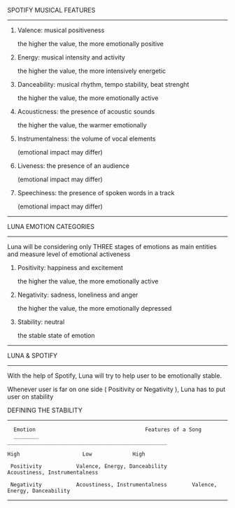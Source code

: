 SPOTIFY MUSICAL FEATURES
________________________

1. Valence: musical positiveness

	the higher the value, the more emotionally positive

2. Energy: musical intensity and activity 

	the higher the value, the more intensively energetic 

3. Danceability: musical rhythm, tempo stability, beat strenght

	the higher the value, the more emotionally active

4. Acousticness: the presence of acoustic sounds

	the higher the value, the warmer emotionally

5. Instrumentalness: the volume of vocal elements

	(emotional impact may differ)

6. Liveness: the presence of an audience

	(emotional impact may differ)

7. Speechiness: the presence of spoken words in a track

	(emotional impact may differ)

-------------------------------------------------------------------------------------------------------------------------------

LUNA EMOTION CATEGORIES
________________________

Luna will be considering only THREE stages of emotions as main entities and measure level of emotional activeness 


1. Positivity: happiness and excitement 

	the higher the value, the more emotionally active


2. Negativity: sadness, loneliness and anger

	the higher the value, the more emotionally depressed


3. Stability: neutral

	the stable state of emotion

-------------------------------------------------------------------------------------------------------------------------------


LUNA & SPOTIFY
_______________

With the help of Spotify, Luna will try to help user to be emotionally stable.

Whenever user is far on one side ( Positivity or Negativity ), Luna has to put user on stability


DEFINING THE STABILITY
_______________________

      Emotion			                        Features of a Song
      ________				___________________________________________________
			      			
	High					Low				High

     Positivity			  Valence, Energy, Danceability        Acoustiness, Instrumentalness

     Negativity			  Acoustiness, Instrumentalness        Valence, Energy, Danceability

-------------------------------------------------------------------------------------------------------------------------------
